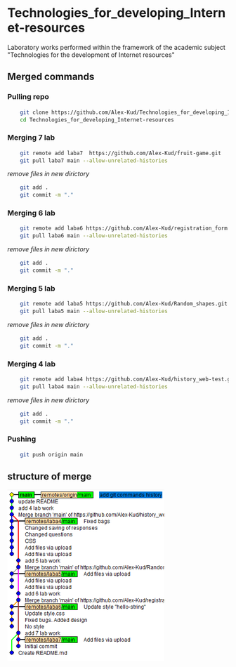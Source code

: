 # Technologies_for_developing_Internet-resources
Laboratory works performed within the framework of the academic subject "Technologies for the development of Internet resources"

## Merged commands

### Pulling repo

```bash
    git clone https://github.com/Alex-Kud/Technologies_for_developing_Internet-resources.git
    cd Technologies_for_developing_Internet-resources
```

### Merging 7 lab

```bash
    git remote add laba7  https://github.com/Alex-Kud/fruit-game.git
    git pull laba7 main --allow-unrelated-histories
```

*remove files in new dirictory*

```bash
    git add .
    git commit -m "."
```
### Merging 6 lab

```bash
    git remote add laba6 https://github.com/Alex-Kud/registration_form.git
    git pull laba6 main --allow-unrelated-histories
```

*remove files in new dirictory*

```bash
    git add .
    git commit -m "."
```

### Merging 5 lab

```bash
    git remote add laba5 https://github.com/Alex-Kud/Random_shapes.git
    git pull laba5 main --allow-unrelated-histories
```

*remove files in new dirictory*

```bash
    git add .
    git commit -m "."
```

### Merging 4 lab

```bash
    git remote add laba4 https://github.com/Alex-Kud/history_web-test.git
    git pull laba4 main --allow-unrelated-histories
```

*remove files in new dirictory*

```bash
    git add .
    git commit -m "."
```
### Pushing

```bash
    git push origin main
```
  
## structure of merge

![Структура мержа](/img_for_readme/git_structure.png)
